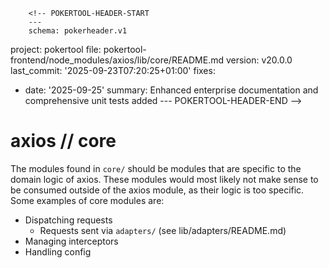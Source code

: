         <!-- POKERTOOL-HEADER-START
        ---
        schema: pokerheader.v1
project: pokertool
file: pokertool-frontend/node_modules/axios/lib/core/README.md
version: v20.0.0
last_commit: '2025-09-23T07:20:25+01:00'
fixes:
- date: '2025-09-25'
  summary: Enhanced enterprise documentation and comprehensive unit tests added
        ---
        POKERTOOL-HEADER-END -->
# axios // core

The modules found in `core/` should be modules that are specific to the domain logic of axios. These modules would most likely not make sense to be consumed outside of the axios module, as their logic is too specific. Some examples of core modules are:

- Dispatching requests
  - Requests sent via `adapters/` (see lib/adapters/README.md)
- Managing interceptors
- Handling config
